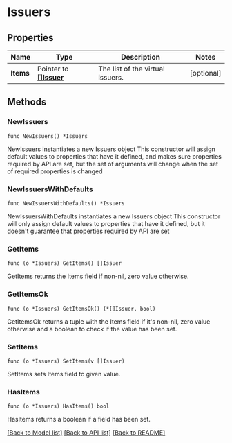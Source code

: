 # Issuers

## Properties

Name | Type | Description | Notes
------------ | ------------- | ------------- | -------------
**Items** | Pointer to [**[]Issuer**](Issuer.md) | The list of the virtual issuers. | [optional] 

## Methods

### NewIssuers

`func NewIssuers() *Issuers`

NewIssuers instantiates a new Issuers object
This constructor will assign default values to properties that have it defined,
and makes sure properties required by API are set, but the set of arguments
will change when the set of required properties is changed

### NewIssuersWithDefaults

`func NewIssuersWithDefaults() *Issuers`

NewIssuersWithDefaults instantiates a new Issuers object
This constructor will only assign default values to properties that have it defined,
but it doesn't guarantee that properties required by API are set

### GetItems

`func (o *Issuers) GetItems() []Issuer`

GetItems returns the Items field if non-nil, zero value otherwise.

### GetItemsOk

`func (o *Issuers) GetItemsOk() (*[]Issuer, bool)`

GetItemsOk returns a tuple with the Items field if it's non-nil, zero value otherwise
and a boolean to check if the value has been set.

### SetItems

`func (o *Issuers) SetItems(v []Issuer)`

SetItems sets Items field to given value.

### HasItems

`func (o *Issuers) HasItems() bool`

HasItems returns a boolean if a field has been set.


[[Back to Model list]](../README.md#documentation-for-models) [[Back to API list]](../README.md#documentation-for-api-endpoints) [[Back to README]](../README.md)


